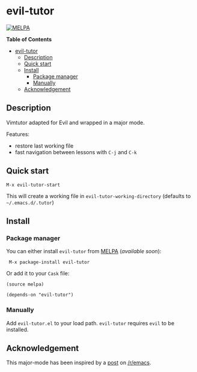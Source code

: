 # evil-tutor
[![MELPA](http://melpa.org/packages/evil-tutor-badge.svg)](http://melpa.org/#/evil-tutor)

<!-- markdown-toc start - Don't edit this section. Run M-x markdown-toc/generate-toc again -->
**Table of Contents**

- [evil-tutor](#evil-tutor)
    - [Description](#description)
    - [Quick start](#quick-start)
    - [Install](#install)
        - [Package manager](#package-manager)
        - [Manually](#manually)
    - [Acknowledgement](#acknowledgement)

<!-- markdown-toc end -->

## Description

Vimtutor adapted for Evil and wrapped in a major mode.

Features:
- restore last working file
- fast navigation between lessons with `C-j` and `C-k`

## Quick start

    M-x evil-tutor-start

This will create a working file in `evil-tutor-working-directory` (defaults
to `~/.emacs.d/.tutor`)

## Install

### Package manager

You can either install `evil-tutor` from [MELPA][] (_available soon_):

```
 M-x package-install evil-tutor
```

Or add it to your `Cask` file:

```elisp
(source melpa)

(depends-on "evil-tutor")
```

### Manually

Add `evil-tutor.el` to your load path. `evil-tutor` requires `evil` to be
installed.

## Acknowledgement

This major-mode has been inspired by a [post][] on [/r/emacs][].

[MELPA]: http://melpa.org/
[/r/emacs]: http://www.reddit.com/r/emacs/
[post]: http://redd.it/2r1g3d
